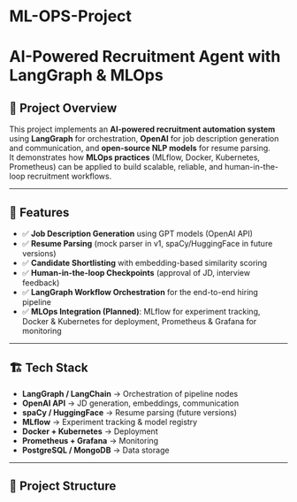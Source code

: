 # ML-OPS-Project
# AI-Powered Recruitment Agent with LangGraph & MLOps

## 📌 Project Overview
This project implements an **AI-powered recruitment automation system** using **LangGraph** for orchestration, **OpenAI** for job description generation and communication, and **open-source NLP models** for resume parsing.  
It demonstrates how **MLOps practices** (MLflow, Docker, Kubernetes, Prometheus) can be applied to build scalable, reliable, and human-in-the-loop recruitment workflows.

---

## 🚀 Features
- ✅ **Job Description Generation** using GPT models (OpenAI API)  
- ✅ **Resume Parsing** (mock parser in v1, spaCy/HuggingFace in future versions)  
- ✅ **Candidate Shortlisting** with embedding-based similarity scoring  
- ✅ **Human-in-the-loop Checkpoints** (approval of JD, interview feedback)  
- ✅ **LangGraph Workflow Orchestration** for the end-to-end hiring pipeline  
- ✅ **MLOps Integration (Planned)**: MLflow for experiment tracking, Docker & Kubernetes for deployment, Prometheus & Grafana for monitoring  

---

## 🏗️ Tech Stack
- **LangGraph / LangChain** → Orchestration of pipeline nodes  
- **OpenAI API** → JD generation, embeddings, communication  
- **spaCy / HuggingFace** → Resume parsing (future versions)  
- **MLflow** → Experiment tracking & model registry  
- **Docker + Kubernetes** → Deployment  
- **Prometheus + Grafana** → Monitoring  
- **PostgreSQL / MongoDB** → Data storage  

---

## 📂 Project Structure
